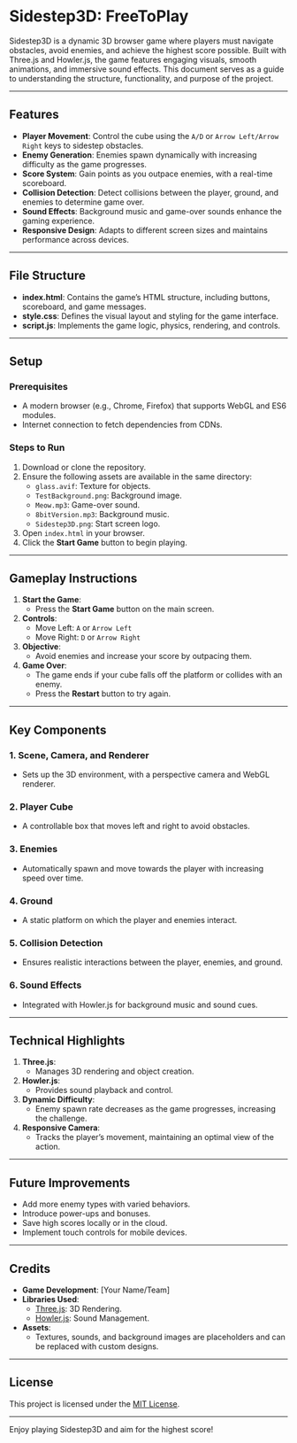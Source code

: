 # Sidestep3D: FreeToPlay

Sidestep3D is a dynamic 3D browser game where players must navigate obstacles, avoid enemies, and achieve the highest score possible. Built with Three.js and Howler.js, the game features engaging visuals, smooth animations, and immersive sound effects. This document serves as a guide to understanding the structure, functionality, and purpose of the project.

---

## Features
- **Player Movement**: Control the cube using the `A/D` or `Arrow Left/Arrow Right` keys to sidestep obstacles.
- **Enemy Generation**: Enemies spawn dynamically with increasing difficulty as the game progresses.
- **Score System**: Gain points as you outpace enemies, with a real-time scoreboard.
- **Collision Detection**: Detect collisions between the player, ground, and enemies to determine game over.
- **Sound Effects**: Background music and game-over sounds enhance the gaming experience.
- **Responsive Design**: Adapts to different screen sizes and maintains performance across devices.

---

## File Structure
- **index.html**: Contains the game’s HTML structure, including buttons, scoreboard, and game messages.
- **style.css**: Defines the visual layout and styling for the game interface.
- **script.js**: Implements the game logic, physics, rendering, and controls.

---

## Setup
### Prerequisites
- A modern browser (e.g., Chrome, Firefox) that supports WebGL and ES6 modules.
- Internet connection to fetch dependencies from CDNs.

### Steps to Run
1. Download or clone the repository.
2. Ensure the following assets are available in the same directory:
   - `glass.avif`: Texture for objects.
   - `TestBackground.png`: Background image.
   - `Meow.mp3`: Game-over sound.
   - `8bitVersion.mp3`: Background music.
   - `Sidestep3D.png`: Start screen logo.
3. Open `index.html` in your browser.
4. Click the **Start Game** button to begin playing.

---

## Gameplay Instructions
1. **Start the Game**:
   - Press the **Start Game** button on the main screen.
2. **Controls**:
   - Move Left: `A` or `Arrow Left`
   - Move Right: `D` or `Arrow Right`
3. **Objective**:
   - Avoid enemies and increase your score by outpacing them.
4. **Game Over**:
   - The game ends if your cube falls off the platform or collides with an enemy.
   - Press the **Restart** button to try again.

---

## Key Components
### 1. **Scene, Camera, and Renderer**
- Sets up the 3D environment, with a perspective camera and WebGL renderer.

### 2. **Player Cube**
- A controllable box that moves left and right to avoid obstacles.

### 3. **Enemies**
- Automatically spawn and move towards the player with increasing speed over time.

### 4. **Ground**
- A static platform on which the player and enemies interact.

### 5. **Collision Detection**
- Ensures realistic interactions between the player, enemies, and ground.

### 6. **Sound Effects**
- Integrated with Howler.js for background music and sound cues.

---

## Technical Highlights
1. **Three.js**:
   - Manages 3D rendering and object creation.
2. **Howler.js**:
   - Provides sound playback and control.
3. **Dynamic Difficulty**:
   - Enemy spawn rate decreases as the game progresses, increasing the challenge.
4. **Responsive Camera**:
   - Tracks the player’s movement, maintaining an optimal view of the action.

---

## Future Improvements
- Add more enemy types with varied behaviors.
- Introduce power-ups and bonuses.
- Save high scores locally or in the cloud.
- Implement touch controls for mobile devices.

---

## Credits
- **Game Development**: [Your Name/Team]
- **Libraries Used**:
  - [Three.js](https://threejs.org/): 3D Rendering.
  - [Howler.js](https://howlerjs.com/): Sound Management.
- **Assets**:
  - Textures, sounds, and background images are placeholders and can be replaced with custom designs.

---

## License
This project is licensed under the [MIT License](LICENSE).

---

Enjoy playing Sidestep3D and aim for the highest score!


